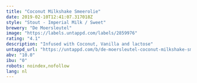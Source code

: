 ```yaml
---
title: "Coconut Milkshake Smeerolie"
date: 2019-02-10T12:41:07.317018Z
style: "Stout - Imperial Milk / Sweet"
brewery: "De Moersleutel"
image: "https://labels.untappd.com/labels/2859976"
rating: "4.1"
description: "Infused with Coconut, Vanilla and lactose"
untappd_url: "https://untappd.com/b/de-moersleutel-coconut-milkshake-smeerolie/2859976"
abv: "10.0"
ibu: "0"
robots: noindex,nofollow
lang: nl
---
```


